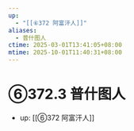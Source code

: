 ```yaml
---
up:
  - "[[⑥372 阿富汗人]]"
aliases:
  - 普什图人
ctime: 2025-03-01T13:41:05+08:00
mtime: 2025-10-01T11:40:31+08:00
---
```


# ⑥372.3 普什图人

- up: [[⑥372 阿富汗人]]
